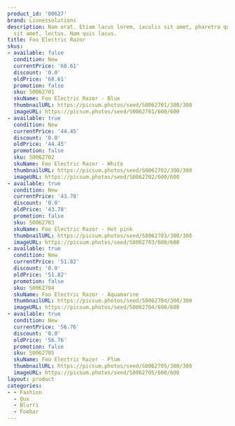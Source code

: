 ```yaml
---
product_id: '00627'
brand: Lionessolutions
description: Nam erat. Etiam lacus lorem, iaculis sit amet, pharetra quis, imperdiet
  sit amet, lectus. Nam quis lacus.
title: Foo Electric Razor
skus:
- available: false
  condition: New
  currentPrice: '68.61'
  discount: '0.0'
  oldPrice: '68.61'
  promotion: false
  sku: S0062701
  skuName: Foo Electric Razor - Blue
  thumbnailURL: https://picsum.photos/seed/S0062701/300/300
  imageURL: https://picsum.photos/seed/S0062701/600/600
- available: true
  condition: New
  currentPrice: '44.45'
  discount: '0.0'
  oldPrice: '44.45'
  promotion: false
  sku: S0062702
  skuName: Foo Electric Razor - White
  thumbnailURL: https://picsum.photos/seed/S0062702/300/300
  imageURL: https://picsum.photos/seed/S0062702/600/600
- available: true
  condition: New
  currentPrice: '43.78'
  discount: '0.0'
  oldPrice: '43.78'
  promotion: false
  sku: S0062703
  skuName: Foo Electric Razor - Hot pink
  thumbnailURL: https://picsum.photos/seed/S0062703/300/300
  imageURL: https://picsum.photos/seed/S0062703/600/600
- available: true
  condition: New
  currentPrice: '51.82'
  discount: '0.0'
  oldPrice: '51.82'
  promotion: false
  sku: S0062704
  skuName: Foo Electric Razor - Aquamarine
  thumbnailURL: https://picsum.photos/seed/S0062704/300/300
  imageURL: https://picsum.photos/seed/S0062704/600/600
- available: true
  condition: New
  currentPrice: '56.76'
  discount: '0.0'
  oldPrice: '56.76'
  promotion: false
  sku: S0062705
  skuName: Foo Electric Razor - Plum
  thumbnailURL: https://picsum.photos/seed/S0062705/300/300
  imageURL: https://picsum.photos/seed/S0062705/600/600
layout: product
categories:
- - Fashion
  - Qux
  - Blurri
  - Foobar
---
```

